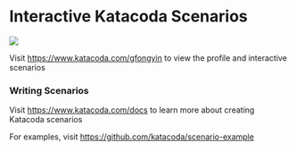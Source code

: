 # Interactive Katacoda Scenarios

[![](http://shields.katacoda.com/katacoda/gfongyin/count.svg)](https://www.katacoda.com/gfongyin "Get your profile on Katacoda.com")

Visit https://www.katacoda.com/gfongyin to view the profile and interactive scenarios

### Writing Scenarios
Visit https://www.katacoda.com/docs to learn more about creating Katacoda scenarios

For examples, visit https://github.com/katacoda/scenario-example
